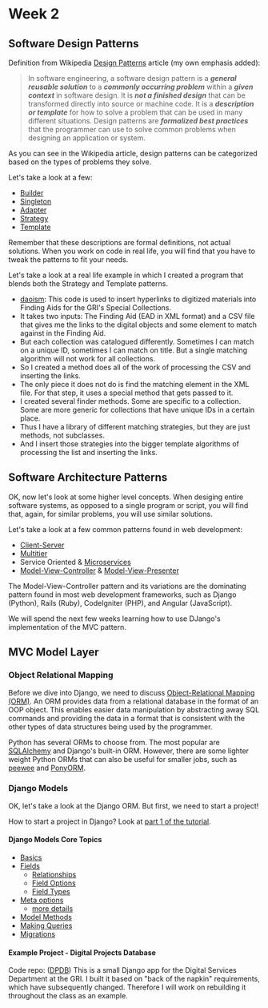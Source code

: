 # Week 2

## Software Design Patterns

Definition from Wikipedia [Design Patterns](https://en.wikipedia.org/wiki/Software_design_pattern) article (my own emphasis added):

> In software engineering, a software design pattern is a ***general reusable solution*** to a ***commonly occurring problem*** within a ***given context*** in software design. It is ***not a finished design*** that can be transformed directly into source or machine code. It is a ***description or template*** for how to solve a problem that can be used in many different situations. Design patterns are ***formalized best practices*** that the programmer can use to solve common problems when designing an application or system.

As you can see in the Wikipedia article, design patterns can be categorized based on the types of problems they solve.

Let's take a look at a few:
- [Builder](https://en.wikipedia.org/wiki/Builder_pattern)
- [Singleton](https://en.wikipedia.org/wiki/Singleton_pattern)
- [Adapter](https://en.wikipedia.org/wiki/Adapter_pattern)
- [Strategy](https://en.wikipedia.org/wiki/Strategy_pattern)
- [Template](https://en.wikipedia.org/wiki/Template_method_pattern)

Remember that these descriptions are formal definitions, not actual solutions. When you work on code in real life, you will find that you have to tweak the patterns to fit your needs.

Let's take a look at a real life example in which I created a program that blends both the Strategy and Template patterns.
- [daoism](https://github.com/gri-is/daoism): This code is used to insert hyperlinks to digitized materials into Finding Aids for the GRI's Special Collections.
- It takes two inputs: The Finding Aid (EAD in XML format) and a CSV file that gives me the links to the digital objects and some element to match against in the Finding Aid.
- But each collection was catalogued differently. Sometimes I can match on a unique ID, sometimes I can match on title. But a single matching algorithm will not work for all collections.
- So I created a method does all of the work of processing the CSV and inserting the links.
- The only piece it does not do is find the matching element in the XML file. For that step, it uses a special method that gets passed to it.
- I created several finder methods. Some are specific to a collection. Some are more generic for collections that have unique IDs in a certain place.
- Thus I have a library of different matching strategies, but they are just methods, not subclasses.
- And I insert those strategies into the bigger template algorithms of processing the list and inserting the links.

## Software Architecture Patterns

OK, now let's look at some higher level concepts. When desiging entire software systems, as opposed to a single program or script, you will find that, again, for similar problems, you will use similar solutions.

Let's take a look at a few common patterns found in web development:
- [Client-Server](https://en.wikipedia.org/wiki/Client%E2%80%93server_model)
- [Multitier](https://en.wikipedia.org/wiki/Multitier_architecture)
- Service Oriented & [Microservices](https://en.wikipedia.org/wiki/Microservices)
- [Model-View-Controller](https://en.wikipedia.org/wiki/Model-View-Controller) & [Model-View-Presenter](https://en.wikipedia.org/wiki/Model%E2%80%93view%E2%80%93presenter)

The Model-View-Controller pattern and its variations are the dominating pattern found in most web development frameworks, such as Django (Python), Rails (Ruby), CodeIgniter (PHP), and Angular (JavaScript).

We will spend the next few weeks learning how to use DJango's implementation of the MVC pattern.

## MVC Model Layer

### Object Relational Mapping

Before we dive into Django, we need to discuss [Object-Relational Mapping (ORM)](https://en.wikipedia.org/wiki/Object-relational_mapping). An ORM provides data from a relational database in the format of an OOP object. This enables easier data manipulation by abstracting away SQL commands and providing the data in a format that is consistent with the other types of data structures being used by the programmer.

Python has several ORMs to choose from. The most popular are [SQLAlchemy](https://www.sqlalchemy.org/) and Django's built-in ORM. However, there are some lighter weight Python ORMs that can also be useful for smaller jobs, such as [peewee](docs.peewee-orm.com/) and [PonyORM](https://ponyorm.com/).

### Django Models

OK, let's take a look at the Django ORM. But first, we need to start a project!

How to start a project in Django? Look at [part 1 of the tutorial](https://docs.djangoproject.com/en/1.10/intro/tutorial01/).

#### Django Models Core Topics
- [Basics](https://docs.djangoproject.com/en/1.11/topics/db/models/)
- [Fields](https://docs.djangoproject.com/en/1.11/topics/db/models/#fields)
    - [Relationships](https://docs.djangoproject.com/en/1.11/topics/db/models/#relationships)
    - [Field Options](https://docs.djangoproject.com/en/1.11/ref/models/fields/#field-options)
    - [Field Types](https://docs.djangoproject.com/en/1.11/ref/models/fields/#field-types)
- [Meta options](https://docs.djangoproject.com/en/1.11/topics/db/models/#meta-options)
    - [more details](https://docs.djangoproject.com/en/1.11/ref/models/options/)
- [Model Methods](https://docs.djangoproject.com/en/1.11/topics/db/models/#model-methods)
- [Making Queries](https://docs.djangoproject.com/en/1.11/topics/db/queries/)
- [Migrations](https://docs.djangoproject.com/en/1.11/topics/migrations/)

#### Example Project - Digital Projects Database

Code repo: ([DPDB](https://github.com/gri-is/dpdb))
This is a small Django app for the Digital Services Department at the GRI. I built it based on "back of the napkin" requirements, which have subsequently changed. Therefore I will work on rebuilding it throughout the class as an example.